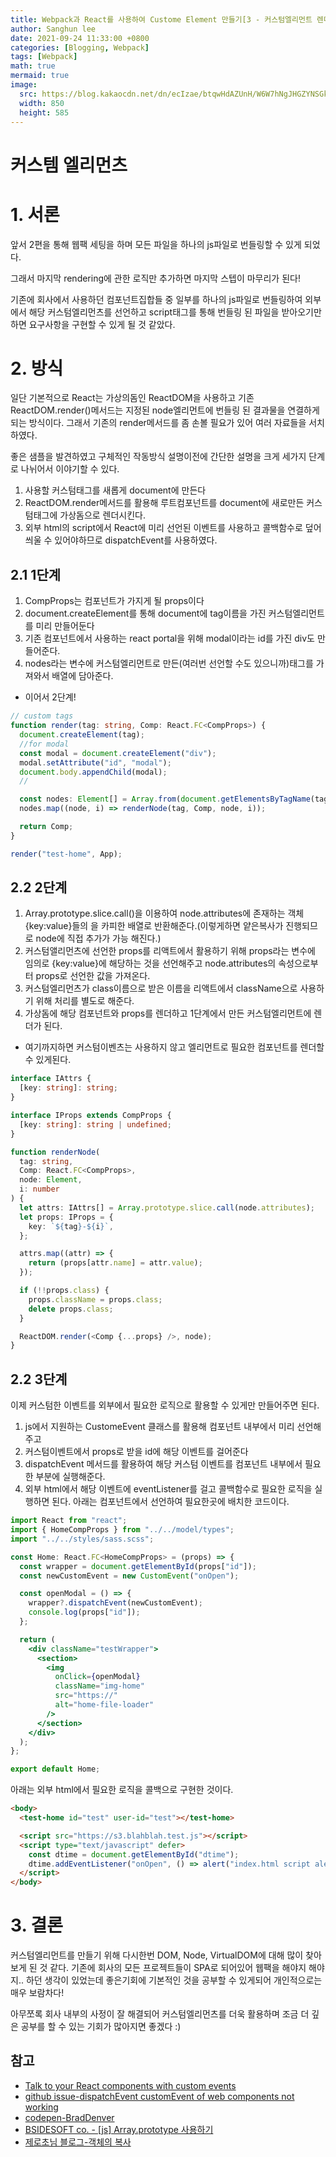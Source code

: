 ```yaml
---
title: Webpack과 React를 사용하여 Custome Element 만들기[3 - 커스텀엘리먼트 렌더]
author: Sanghun lee
date: 2021-09-24 11:33:00 +0800
categories: [Blogging, Webpack]
tags: [Webpack]
math: true
mermaid: true
image:
  src: https://blog.kakaocdn.net/dn/ecIzae/btqwHdAZUnH/W6W7hNgJHGZYNSGkdL3CFk/img.jpg
  width: 850
  height: 585
---
```


# 커스템 엘리먼츠

# 1. 서론

앞서 2편을 통해 웹팩 세팅을 하며 모든 파일을 하나의 js파일로 번들링할 수 있게 되었다.

그래서 마지막 rendering에 관한 로직만 추가하면 마지막 스텝이 마무리가 된다!

기존에 회사에서 사용하던 컴포넌트집합들 중 일부를 하나의 js파일로 번들링하여
외부에서 해당 커스텀엘리먼츠를 선언하고 script태그를 통해 번들링 된 파일을 받아오기만 하면 요구사항을 구현할 수 있게 될 것 같았다.

# 2. 방식

일단 기본적으로 React는 가상의돔인 ReactDOM을 사용하고 기존 ReactDOM.render()메서드는 지정된 node엘리먼트에 번들링 된 결과물을 연결하게 되는 방식이다.
그래서 기존의 render메서드를 좀 손볼 필요가 있어 여러 자료들을 서치하였다.

좋은 샘플을 발견하였고 구체적인 작동방식 설명이전에 간단한 설명을 크게 세가지 단계로 나뉘어서 이야기할 수 있다.

1. 사용할 커스텀태그를 새롭게 document에 만든다
2. ReactDOM.render메서드를 활용해 루트컴포넌트를 document에 새로만든 커스텀태그에 가상돔으로 렌더시킨다.
3. 외부 html의 script에서 React에 미리 선언된 이벤트를 사용하고 콜백함수로 덮어씌울 수 있어야하므로 dispatchEvent를 사용하였다.

## 2.1 1단계

1. CompProps는 컴포넌트가 가지게 될 props이다
2. document.createElement를 통해 document에 tag이름을 가진 커스텀엘리먼트를 미리 만들어둔다
3. 기존 컴포넌트에서 사용하는 react portal을 위해 modal이라는 id를 가진 div도 만들어준다.
4. nodes라는 변수에 커스텀엘리먼트로 만든(여러번 선언할 수도 있으니까)태그를 가져와서 배열에 담아준다.

- 이어서 2단계!

```typescript
// custom tags
function render(tag: string, Comp: React.FC<CompProps>) {
  document.createElement(tag);
  //for modal
  const modal = document.createElement("div");
  modal.setAttribute("id", "modal");
  document.body.appendChild(modal);
  //

  const nodes: Element[] = Array.from(document.getElementsByTagName(tag));
  nodes.map((node, i) => renderNode(tag, Comp, node, i));

  return Comp;
}

render("test-home", App);
```

## 2.2 2단계

1. Array.prototype.slice.call()을 이용하여 node.attributes에 존재하는 객체{key:value}들의 을 카피한 배열로 반환해준다.(이렇게하면 얕은복사가 진행되므로 node에 직접 추가가 가능 해진다.)
2. 커스텀앨리먼츠에 선언한 props를 리액트에서 활용하기 위해 props라는 변수에 임의로 {key:value}에 해당하는 것을 선언해주고 node.attributes의 속성으로부터 props로 선언한 값을 가져온다.
3. 커스텀엘리먼츠가 class이름으로 받은 이름을 리액트에서 className으로 사용하기 위해 처리를 별도로 해준다.
4. 가상돔에 해당 컴포넌트와 props를 렌더하고 1단계에서 만든 커스텀엘리먼트에 렌더가 된다.

- 여기까지하면 커스텀이벤츠는 사용하지 않고 엘리먼트로 필요한 컴포넌트를 렌더할 수 있게된다.

```typescript
interface IAttrs {
  [key: string]: string;
}

interface IProps extends CompProps {
  [key: string]: string | undefined;
}

function renderNode(
  tag: string,
  Comp: React.FC<CompProps>,
  node: Element,
  i: number
) {
  let attrs: IAttrs[] = Array.prototype.slice.call(node.attributes);
  let props: IProps = {
    key: `${tag}-${i}`,
  };

  attrs.map((attr) => {
    return (props[attr.name] = attr.value);
  });

  if (!!props.class) {
    props.className = props.class;
    delete props.class;
  }

  ReactDOM.render(<Comp {...props} />, node);
}
```

## 2.2 3단계

이제 커스텀한 이벤트를 외부에서 필요한 로직으로 활용할 수 있게만 만들어주면 된다.

1. js에서 지원하는 CustomeEvent 클래스를 활용해 컴포넌트 내부에서 미리 선언해주고
2. 커스텀이벤트에서 props로 받을 id에 해당 이벤트를 걸어준다
3. dispatchEvent 메서드를 활용하여 해당 커스텀 이벤트를 컴포넌트 내부에서 필요한 부분에 실행해준다.
4. 외부 html에서 해당 이벤트에 eventListener를 걸고 콜백함수로 필요한 로직을 실행하면 된다.
   아래는 컴포넌트에서 선언하여 필요한곳에 배치한 코드이다.

```jsx
import React from "react";
import { HomeCompProps } from "../../model/types";
import "../../styles/sass.scss";

const Home: React.FC<HomeCompProps> = (props) => {
  const wrapper = document.getElementById(props["id"]);
  const newCustomEvent = new CustomEvent("onOpen");

  const openModal = () => {
    wrapper?.dispatchEvent(newCustomEvent);
    console.log(props["id"]);
  };

  return (
    <div className="testWrapper">
      <section>
        <img
          onClick={openModal}
          className="img-home"
          src="https://"
          alt="home-file-loader"
        />
      </section>
    </div>
  );
};

export default Home;
```

아래는 외부 html에서 필요한 로직을 콜백으로 구현한 것이다.

```html
<body>
  <test-home id="test" user-id="test"></test-home>

  <script src="https://s3.blahblah.test.js"></script>
  <script type="text/javascript" defer>
    const dtime = document.getElementById("dtime");
    dtime.addEventListener("onOpen", () => alert("index.html script alert")); // 기존 onOpen 실행 event 그대로 유지
  </script>
</body>
```

# 3. 결론

커스텀엘리먼트를 만들기 위해 다시한번 DOM, Node, VirtualDOM에 대해 많이 찾아보게 된 것 같다.
기존에 회사의 모든 프로젝트들이 SPA로 되어있어 웹팩을 해야지 해야지.. 하던 생각이 있었는데 좋은기회에 기본적인 것을 공부할 수 있게되어 개인적으로는 매우 보람차다!

아무쪼록 회사 내부의 사정이 잘 해결되어 커스텀엘리먼츠를 더욱 활용하며 조금 더 깊은 공부를 할 수 있는 기회가 많아지면 좋겠다 :)

## 참고

- [Talk to your React components with custom events](https://www.falldowngoboone.com/blog/talk-to-your-react-components-with-custom-events/)
- [github issue-dispatchEvent customEvent of web components not working](https://github.com/facebook/react/issues/15830)
- [codepen-BradDenver](https://codepen.io/BradDenver/pen/ALrXaW?editors=1010)
- [BSIDESOFT co. - [js] Array.prototype 사용하기](https://www.bsidesoft.com/323)
- [제로초님 블로그-객체의 복사](https://www.zerocho.com/category/JavaScript/post/5750d384b73ae5152792188d)
